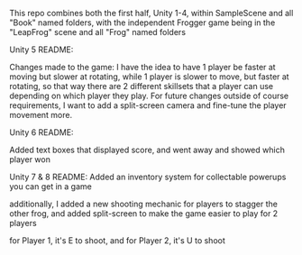 This repo combines both the first half, Unity 1-4, within SampleScene and all "Book" named folders,
with the independent Frogger game being in the "LeapFrog" scene and all "Frog" named folders


Unity 5 README:

Changes made to the game: I have the idea to have 1 player be faster at moving but slower at rotating, 
while 1 player is slower to move, but faster at rotating, so that way there are 2 different skillsets
that a player can use depending on which player they play. For future changes outside of course 
requirements, I want to add a split-screen camera and fine-tune the player movement more.

Unity 6 README:

Added text boxes that displayed score, and went away and showed which player won

Unity 7 & 8 README:
Added an inventory system for collectable powerups you can get in a game

additionally, I added a new shooting mechanic for players to stagger the other frog, and added 
split-screen to make the game easier to play for 2 players

for Player 1, it's E to shoot, and for Player 2, it's U to shoot
